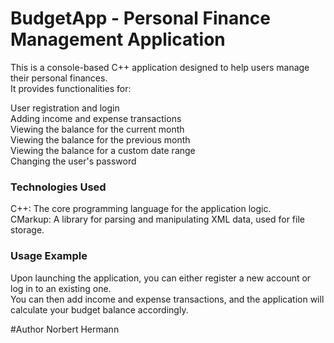 

# BudgetApp - Personal Finance Management Application
This is a console-based C++ application designed to help users manage their personal finances.  
It provides functionalities for:  

User registration and login  
Adding income and expense transactions  
Viewing the balance for the current month  
Viewing the balance for the previous month  
Viewing the balance for a custom date range  
Changing the user's password

### Technologies Used
C++: The core programming language for the application logic.  
CMarkup: A library for parsing and manipulating XML data, used for file storage.  

### Usage Example

Upon launching the application, you can either register a new account or log in to an existing one.  
You can then add income and expense transactions, and the application will calculate your budget balance accordingly.  

#Author
Norbert Hermann
